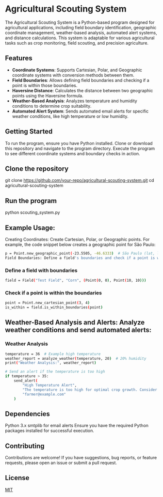 # Agricultural Scouting System

The Agricultural Scouting System is a Python-based program designed for agricultural applications, including field boundary identification, geographic coordinate management, weather-based analysis, automated alert systems, and distance calculations. This system is adaptable for various agricultural tasks such as crop monitoring, field scouting, and precision agriculture.

## Features

- **Coordinate Systems**: Supports Cartesian, Polar, and Geographic coordinate systems with conversion methods between them.
- **Field Boundaries**: Allows defining field boundaries and checking if a point is within those boundaries.
- **Haversine Distance**: Calculates the distance between two geographic points using the Haversine formula.
- **Weather-Based Analysis**: Analyzes temperature and humidity conditions to determine crop suitability.
- **Automated Alert System**: Sends automated email alerts for specific weather conditions, like high temperature or low humidity.

## Getting Started

To run the program, ensure you have Python installed. Clone or download this repository and navigate to the program directory. Execute the program to see different coordinate systems and boundary checks in action.

## Clone the repository
git clone https://github.com/your-repo/agricultural-scouting-system.git
cd agricultural-scouting-system

## Run the program
python scouting_system.py

## Example Usage:
Creating Coordinates: Create Cartesian, Polar, or Geographic points. For example, the code snippet below creates a geographic point for São Paulo:
```bash
p = Point.new_geographic_point(-23.5505, -46.6333)  # São Paulo (lat, lon)
Field Boundaries: Define a field's boundaries and check if a point is within them:
```
### Define a field with boundaries
```bash
field = Field("Test Field", "Corn", (Point(0, 0), Point(10, 10)))

```

### Check if a point is within the boundaries
```bash
point = Point.new_cartesian_point(3, 4)
is_within = field.is_within_boundaries(point)
```

## Weather-Based Analysis and Alerts: Analyze weather conditions and send automated alerts:

### Weather Analysis
```bash
temperature = 36  # Example high temperature
weather_report = analyze_weather(temperature, 20)  # 20% humidity
print("Weather Analysis:", weather_report)

# Send an alert if the temperature is too high
if temperature > 35:
    send_alert(
        "High Temperature Alert",
        "The temperature is too high for optimal crop growth. Consider irrigation.",
        "farmer@example.com"
    )
```

## Dependencies
Python 3.x
smtplib for email alerts
Ensure you have the required Python packages installed for successful execution.

## Contributing
Contributions are welcome! If you have suggestions, bug reports, or feature requests, please open an issue or submit a pull request.

## License

[MIT](https://choosealicense.com/licenses/mit/)